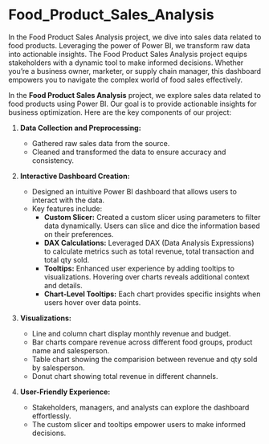 # Food_Product_Sales_Analysis
In the Food Product Sales Analysis project, we dive into sales data related to food products. Leveraging the power of Power BI, we transform raw data into actionable insights.
The Food Product Sales Analysis project equips stakeholders with a dynamic tool to make informed decisions. Whether you’re a business owner, marketer, or supply chain manager, this dashboard empowers you to navigate the complex world of food sales effectively.

In the **Food Product Sales Analysis** project, we explore sales data related to food products using Power BI. Our goal is to provide actionable insights for business optimization. Here are the key components of our project:

1. **Data Collection and Preprocessing:**
   - Gathered raw sales data from the source.
   - Cleaned and transformed the data to ensure accuracy and consistency.

2. **Interactive Dashboard Creation:**
   - Designed an intuitive Power BI dashboard that allows users to interact with the data.
   - Key features include:
     - **Custom Slicer:** Created a custom slicer using parameters to filter data dynamically. Users can slice and dice the information based on their preferences.
     - **DAX Calculations:** Leveraged DAX (Data Analysis Expressions) to calculate metrics such as total revenue, total transaction and total qty sold.
     - **Tooltips:** Enhanced user experience by adding tooltips to visualizations. Hovering over charts reveals additional context and details.
     - **Chart-Level Tooltips:** Each chart provides specific insights when users hover over data points.

3. **Visualizations:**
   - Line and column chart display monthly revenue and budget.
   - Bar charts compare revenue across different food groups, product name and salesperson.
   - Table chart showing the comparision between revenue and qty sold by salesperson.
   - Donut chart showing total revenue in different channels.
  
4. **User-Friendly Experience:**
   - Stakeholders, managers, and analysts can explore the dashboard effortlessly.
   - The custom slicer and tooltips empower users to make informed decisions.
